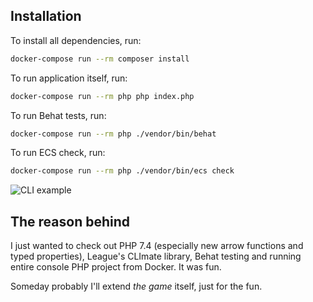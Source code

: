 ## Installation
To install all dependencies, run:
```bash
docker-compose run --rm composer install
```

To run application itself, run:
```bash
docker-compose run --rm php php index.php
```

To run Behat tests, run:
```bash
docker-compose run --rm php ./vendor/bin/behat
```

To run ECS check, run:
```bash
docker-compose run --rm php ./vendor/bin/ecs check
```

![CLI example](https://i.imgur.com/1mQFStj.png)

## The reason behind
I just wanted to check out PHP 7.4 (especially new arrow functions and typed properties), League's CLImate library, Behat testing and running entire console PHP project from Docker. It was fun.

Someday probably I'll extend _the game_ itself, just for the fun.
